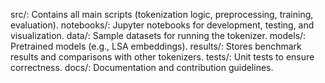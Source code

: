 src/: Contains all main scripts (tokenization logic, preprocessing, training, evaluation).
notebooks/: Jupyter notebooks for development, testing, and visualization.
data/: Sample datasets for running the tokenizer.
models/: Pretrained models (e.g., LSA embeddings).
results/: Stores benchmark results and comparisons with other tokenizers.
tests/: Unit tests to ensure correctness.
docs/: Documentation and contribution guidelines.
